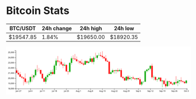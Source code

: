 # Bitcoin Stats

BTC/USDT|24h change|24h high|24h low|
|---|---|---|---|
|$19547.85|1.84%|$19650.00|$18920.35|

<img src="./chart.svg">
